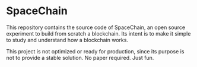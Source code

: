 # SpaceChain
This repository contains the source code of SpaceChain, an open source
experiment to build from scratch a blockchain. Its intent is to make
it simple to study and understand how a blockchain works.

This project is not optimized or ready for production, since its purpose is not
to provide a stable solution. No paper required. Just fun.
